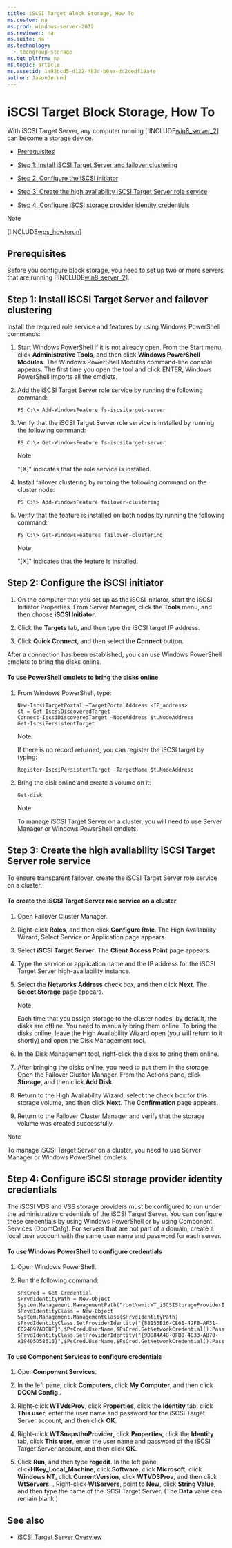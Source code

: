 ```yaml
---
title: iSCSI Target Block Storage, How To
ms.custom: na
ms.prod: windows-server-2012
ms.reviewer: na
ms.suite: na
ms.technology: 
  - techgroup-storage
ms.tgt_pltfrm: na
ms.topic: article
ms.assetid: 1a92bcd5-d122-482d-b6aa-dd2cedf19a4e
author: JasonGerend
---
```

# iSCSI Target Block Storage, How To
With iSCSI Target Server, any computer running [!INCLUDE[win8_server_2](../Token/win8_server_2_md.md)] can become a storage device.  
  
-   [Prerequisites](assetId:///4a96cdaf-0081-4824-aab8-f0d51be501ac#BKMK_Prereqs)  
  
-   [Step 1: Install iSCSI Target Server and failover clustering](../Topic/iSCSI-Target-Block-Storage,-How-To.md#BKMK_Step1)  
  
-   [Step 2: Configure the iSCSI initiator](../Topic/iSCSI-Target-Block-Storage,-How-To.md#BKMK_Step2)  
  
-   [Step 3: Create the high availability iSCSI Target Server role service](../Topic/iSCSI-Target-Block-Storage,-How-To.md#BKMK_Step3)  
  
-   [Step 4: Configure iSCSI storage provider identity credentials](../Topic/iSCSI-Target-Block-Storage,-How-To.md#BKMK_Step4)  
  
> [!NOTE]  
> [!INCLUDE[wps_howtorun](../Token/wps_howtorun_md.md)]  
  
## Prerequisites  
Before you configure block storage, you need to set up two or more servers that are running [!INCLUDE[win8_server_2](../Token/win8_server_2_md.md)].  
  
## <a name="BKMK_Step1"></a>Step 1: Install iSCSI Target Server and failover clustering  
Install the required role service and features by using Windows PowerShell commands:  
  
1.  Start Windows PowerShell if it is not already open. From the Start menu, click **Administrative Tools**, and then click **Windows PowerShell Modules**. The Windows PowerShell Modules command\-line console appears. The first time you open the tool and click ENTER, Windows PowerShell imports all the cmdlets.  
  
2.  Add the iSCSI Target Server role service by running the following command:  
  
    ```  
    PS C:\> Add-WindowsFeature fs-iscsitarget-server  
    ```  
  
3.  Verify that the iSCSI Target Server role service is installed by running the following command:  
  
    ```  
    PS C:\> Get-WindowsFeature fs-iscsitarget-server  
    ```  
  
    > [!NOTE]  
    > "\[X\]" indicates that the role service is installed.  
  
4.  Install failover clustering by running the following command on the cluster node:  
  
    ```  
    PS C:\> Add-WindowsFeature failover-clustering  
    ```  
  
5.  Verify that the feature is installed on both nodes by running the following command:  
  
    ```  
    PS C:\> Get-WindowsFeatures failover-clustering  
    ```  
  
    > [!NOTE]  
    > "\[X\]" indicates that the feature is installed.  
  
## <a name="BKMK_Step2"></a>Step 2: Configure the iSCSI initiator  
  
1.  On the computer that you set up as the iSCSI initiator, start the iSCSI Initiator Properties. From Server Manager, click the **Tools** menu, and then choose **iSCSI Initiator**.  
  
2.  Click the **Targets** tab, and then type the iSCSI target IP address.  
  
3.  Click **Quick Connect**, and then select the **Connect** button.  
  
After a connection has been established, you can use Windows PowerShell cmdlets to bring the disks online.  
  
#### To use PowerShell cmdlets to bring the disks online  
  
1.  From Windows PowerShell, type:  
  
    ```  
    New-IscsiTargetPortal –TargetPortalAddress <IP_address>  
    $t = Get-IscsiDiscoveredTarget  
    Connect-IscsiDiscoveredTarget –NodeAddress $t.NodeAddress  
    Get-IscsiPersistentTarget  
    ```  
  
    > [!NOTE]  
    > If there is no record returned, you can register the iSCSI target by typing:  
  
    ```  
    Register-IscsiPersistentTarget –TargetName $t.NodeAddress  
    ```  
  
2.  Bring the disk online and create a volume on it:  
  
    ```  
    Get-disk  
    ```  
  
    > [!NOTE]  
    > To manage iSCSI Target Server on a cluster, you will need to use Server Manager or Windows PowerShell cmdlets.  
  
## <a name="BKMK_Step3"></a>Step 3: Create the high availability iSCSI Target Server role service  
To ensure transparent failover, create the iSCSI Target Server role service on a cluster.  
  
#### To create the iSCSI Target Server role service on a cluster  
  
1.  Open Failover Cluster Manager.  
  
2.  Right\-click **Roles**, and then click **Configure Role**. The High Availability Wizard, Select Service or Application page appears.  
  
3.  Select **iSCSI Target Server**. The **Client Access Point** page appears.  
  
4.  Type the service or application name and the IP address for the iSCSI Target Server high\-availability instance.  
  
5.  Select the **Networks Address** check box, and then click **Next**. The **Select Storage** page appears.  
  
    > [!NOTE]  
    > Each time that you assign storage to the cluster nodes, by default, the disks are offline. You need to manually bring them online. To bring the disks online, leave the High Availability Wizard open \(you will return to it shortly\) and open the Disk Management tool.  
  
6.  In the Disk Management tool, right\-click the disks to bring them online.  
  
7.  After bringing the disks online, you need to put them in the storage. Open the Failover Cluster Manager. From the Actions pane, click **Storage**, and then click **Add Disk**.  
  
8.  Return to the High Availability Wizard, select the check box for this storage volume, and then click **Next**. The **Confirmation** page appears.  
  
9. Return to the Failover Cluster Manager and verify that the storage volume was created successfully.  
  
> [!NOTE]  
> To manage iSCSI Target Server on a cluster, you need to use Server Manager or Windows PowerShell cmdlets.  
  
## <a name="BKMK_Step4"></a>Step 4: Configure iSCSI storage provider identity credentials  
The iSCSI VDS and VSS storage providers must be configured to run under the administrative credentials of the iSCSI Target Server. You can configure these credentials by using Windows PowerShell or by using Component Services \(DcomCnfg\). For servers that are not part of a domain, create a local user account with the same user name and password for each server.  
  
#### To use Windows PowerShell to configure credentials  
  
1.  Open Windows PowerShell.  
  
2.  Run the following command:  
  
    ```  
    $PsCred = Get-Credential  
    $PrvdIdentityPath = New-Object System.Management.ManagementPath("root\wmi:WT_iSCSIStorageProviderIdentity")  
    $PrvdIdentityClass = New-Object System.Management.ManagementClass($PrvdIdentityPath)  
    $PrvdIdentityClass.SetProviderIdentity("{88155B26-CE61-42FB-AF31-E024897ADEBF}",$PsCred.UserName,$PsCred.GetNetworkCredential().Password)  
    $PrvdIdentityClass.SetProviderIdentity("{9D884A48-0FB0-4833-AB70-A19405D58616}",$PsCred.UserName,$PsCred.GetNetworkCredential().Password)  
    ```  
  
#### To use Component Services to configure credentials  
  
1.  Open**Component Services**.  
  
2.  In the left pane, click **Computers**, click **My Computer**, and then click **DCOM Config**..  
  
3.  Right\-click **WTVdsProv**, click **Properties**, click the **Identity** tab, click **This user**, enter the user name and password for the iSCSI Target Server account, and then click **OK**.  
  
4.  Right\-click **WTSnapsthoProvider**, click **Properties**, click the **Identity** tab, click **This user**, enter the user name and password of the iSCSI Target Server account, and then click **OK**.  
  
5.  Click **Run**, and then type **regedit**. In the left pane, click**HKey\_Local\_Machine**, click **Software**, click **Microsoft**, click **Windows NT**, click **CurrentVersion**, click **WTVDSProv**, and then click **WtServers**. . Right\-click **WtServers**, point to **New**, click **String Value**, and then type the name of the iSCSI Target Server. \(The **Data** value can remain blank.\)  
  
## <a name="BKMK_Links"></a>See also  
  
-   [iSCSI Target Server Overview](../Topic/iSCSI-Target-Server-Overview.md)  
  
